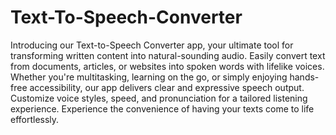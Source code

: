# Text-To-Speech-Converter
Introducing our Text-to-Speech Converter app, your ultimate tool for transforming written content into natural-sounding audio. Easily convert text from documents, articles, or websites into spoken words with lifelike voices. Whether you're multitasking, learning on the go, or simply enjoying hands-free accessibility, our app delivers clear and expressive speech output. Customize voice styles, speed, and pronunciation for a tailored listening experience. Experience the convenience of having your texts come to life effortlessly.
